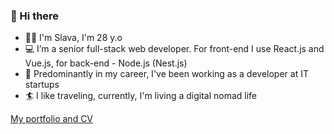 ### 👋 Hi there

- 👨‍💻 I'm Slava, I'm 28 y.o
- 💻 I’m a senior full-stack web developer. For front-end I use React.js and Vue.js, for back-end - Node.js (Nest.js)
- 🚀 Predominantly in my career, I've been working as a developer at IT startups
- 🏄 I like traveling, currently, I'm living a digital nomad life



[My portfolio and CV](https://slava-nik.github.io/)

<!---
Slava-Nik/Slava-Nik is a ✨ special ✨ repository because its `README.md` (this file) appears on your GitHub profile.
You can click the Preview link to take a look at your changes.
--->
